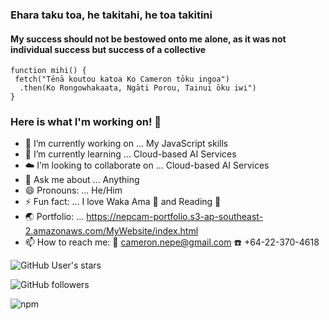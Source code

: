 ### Ehara taku toa, he takitahi, he toa takitini
#### My success should not be bestowed onto me alone, as it was not individual success but success of a collective

```
function mihi() {
 fetch("Tēnā koutou katoa Ko Cameron tōku ingoa")
  .then(Ko Rongowhakaata, Ngāti Porou, Tainui ōku iwi")
}
```

### Here is what I'm working on! 👋  

- :construction: I’m currently working on ... My JavaScript skills
- 🌱 I’m currently learning ... Cloud-based AI Services
- :cloud: I’m looking to collaborate on ... Cloud-based AI Services
- 💬 Ask me about ... Anything
- 😄 Pronouns: ... He/Him
- ⚡ Fun fact: ... I love Waka Ama :rowboat: and Reading :notebook_with_decorative_cover:
- :earth_asia: Portfolio: ... https://nepcam-portfolio.s3-ap-southeast-2.amazonaws.com/MyWebsite/index.html
- 📫 How to reach me: 
          :email: cameron.nepe@gmail.com 
          :telephone: +64-22-370-4618
 
![GitHub User's stars](https://img.shields.io/github/stars/Nepcam?style=social)

![GitHub followers](https://img.shields.io/github/followers/Nepcam?style=social)   

![npm](https://img.shields.io/npm/v/npm)
